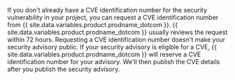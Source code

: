 If you don't already have a CVE identification number for the security vulnerability in your project, you can request a CVE identification number from {{ site.data.variables.product.prodname_dotcom }}. {{ site.data.variables.product.prodname_dotcom }} usually reviews the request within 72 hours. Requesting a CVE identification number doesn't make your security advisory public. If your security advisory is eligible for a CVE,  {{ site.data.variables.product.prodname_dotcom }} will reserve a CVE identification number for your advisory. We'll then publish the CVE details after you publish the security advisory.
